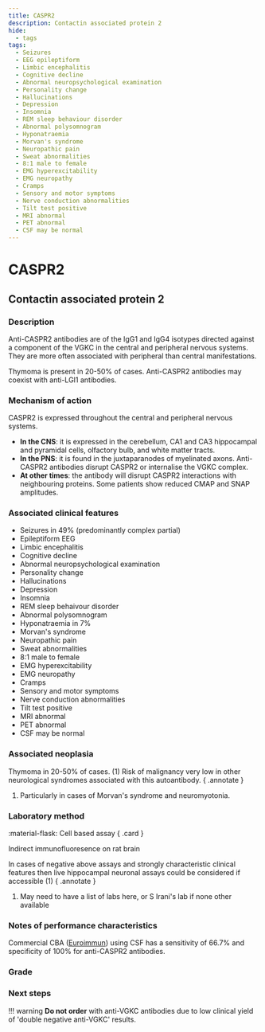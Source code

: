 ```yaml
---
title: CASPR2
description: Contactin associated protein 2
hide:
  - tags
tags:
  - Seizures
  - EEG epileptiform
  - Limbic encephalitis 
  - Cognitive decline 
  - Abnormal neuropsychological examination 
  - Personality change
  - Hallucinations
  - Depression
  - Insomnia
  - REM sleep behaviour disorder
  - Abnormal polysomnogram
  - Hyponatraemia
  - Morvan's syndrome
  - Neuropathic pain
  - Sweat abnormalities
  - 8:1 male to female
  - EMG hyperexcitability
  - EMG neuropathy
  - Cramps
  - Sensory and motor symptoms
  - Nerve conduction abnormalities
  - Tilt test positive
  - MRI abnormal
  - PET abnormal
  - CSF may be normal
---
```


# CASPR2

## **Contactin associated protein 2**

### Description
Anti-CASPR2 antibodies are of the IgG1 and IgG4 isotypes directed against a component of the VGKC in the central and peripheral nervous systems. They are more often associated with peripheral than central manifestations. 

Thymoma is present in 20-50% of cases. Anti-CASPR2 antibodies may coexist with anti-LGI1 antibodies.

### Mechanism of action
CASPR2 is expressed throughout the central and peripheral nervous systems. 

- **In the CNS**: it is expressed in the cerebellum, CA1 and CA3 hippocampal and pyramidal cells, olfactory bulb, and white matter tracts. 
- **In the PNS**: it is found in the juxtaparanodes of myelinated axons. Anti-CASPR2 antibodies disrupt CASPR2 or internalise the VGKC complex. 
- **At other times**: the antibody will disrupt CASPR2 interactions with neighbouring proteins. Some patients show reduced CMAP and SNAP amplitudes.

### Associated clinical features
- Seizures in 49% (predominantly complex partial) 
- Epileptiform EEG
- Limbic encephalitis 
- Cognitive decline 
- Abnormal neuropsychological examination 
- Personality change
- Hallucinations
- Depression
- Insomnia
- REM sleep behaivour disorder
- Abnormal polysomnogram
- Hyponatraemia in 7%
- Morvan's syndrome
- Neuropathic pain
- Sweat abnormalities
- 8:1 male to female
- EMG hyperexcitability
- EMG neuropathy
- Cramps
- Sensory and motor symptoms
- Nerve conduction abnormalities
- Tilt test positive
- MRI abnormal
- PET abnormal
- CSF may be normal

### Associated neoplasia
Thymoma in 20-50% of cases. (1) Risk of malignancy very low in other neurological syndromes associated with this autoantibody.
{ .annotate }

1. Particularly in cases of Morvan's syndrome and neuromyotonia. 

### Laboratory method
<div class="grid" markdown>

:material-flask: Cell based assay
{ .card }

</div>

Indirect immunofluoresence on rat brain

In cases of negative above assays and strongly characteristic clinical features then live hippocampal neuronal assays could be considered if accessible (1) 
{ .annotate }

1. May need to have a list of labs here, or S Irani's lab if none other available

### Notes of performance characteristics
Commercial CBA ([Euroimmun](https://www.euroimmun.com/)) using CSF has a sensitivity of 66.7% and specificity of 100% for anti-CASPR2 antibodies.

### Grade

### Next steps
!!! warning
    **Do not order** with anti-VGKC antibodies due to low clinical yield of 'double negative anti-VGKC' results.

[^1]: Graus, Francesc, Alberto Vogrig, Sergio Muñiz-Castrillo, Jean-Christophe G. Antoine, Virginie Desestret, Divyanshu Dubey, Bruno Giometto, et al. “Updated Diagnostic Criteria for Paraneoplastic Neurologic Syndromes.” Neurology - Neuroimmunology Neuroinflammation 8, no. 4 (July 2021): e1014. https://doi.org/10.1212/NXI.0000000000001014.
[^2]: Michael, Sophia, Patrick Waters, and Sarosh R Irani. “Stop Testing for Autoantibodies to the VGKC-Complex: Only Request LGI1 and CASPR2.” Practical Neurology 20, no. 5 (October 2020): 377–84. https://doi.org/10.1136/practneurol-2019-002494.
[^3]: McCracken, Lindsey, Junxian Zhang, Maxwell Greene, Anne Crivaro, Joyce Gonzalez, Malek Kamoun, and Eric Lancaster. “Improving the Antibody-Based Evaluation of Autoimmune Encephalitis.” Neurology - Neuroimmunology Neuroinflammation 4, no. 6 (November 2017): e404. https://doi.org/10.1212/NXI.0000000000000404.
[^4]: Gadoth, Avi, Sean J. Pittock, Divyanshu Dubey, Andrew McKeon, Jeff W. Britton, John E. Schmeling, Aurelia Smith, et al. “Expanded Phenotypes and Outcomes among 256 LGI1/CASPR2-IgG-Positive Patients: LGI1/CASPR2-IgG + Patients.” Annals of Neurology 82, no. 1 (July 2017): 79–92. https://doi.org/10.1002/ana.24979."
